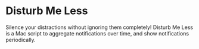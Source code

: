 # Disturb Me Less

Silence your distractions without ignoring them completely! Disturb Me Less is
a Mac script to aggregate notifications over time, and show notifications
periodically.
